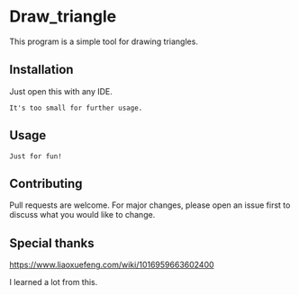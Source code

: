 # Draw_triangle

This program is a simple tool for drawing triangles.

## Installation

Just open this with any IDE.

```
It's too small for further usage.
```

## Usage

```
Just for fun!
```

## Contributing

Pull requests are welcome. For major changes, please open an issue first to discuss what you would like to change.

## Special thanks

https://www.liaoxuefeng.com/wiki/1016959663602400

I learned a lot from this.